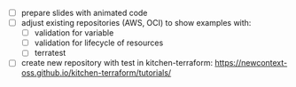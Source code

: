 - [ ] prepare slides with animated code
- [ ] adjust existing repositories (AWS, OCI) to show examples with:
  - [ ] validation for variable
  - [ ] validation for lifecycle of resources 
  - [ ] terratest
- [ ] create new repository with test in kitchen-terraform: https://newcontext-oss.github.io/kitchen-terraform/tutorials/